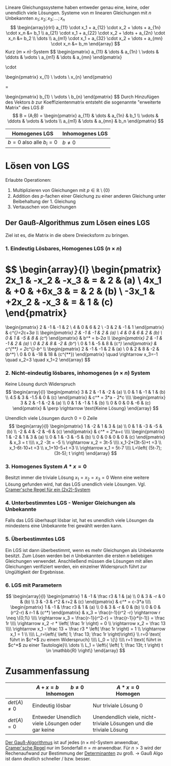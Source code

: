 Lineare Gleichungssysteme haben entweder genau eine, keine, oder unendlich viele Lösungen.
Systeme von $m$ linearen Gleichungen mit $n$ Unbekannten $x_1;x_2;x_3;\ldots;x_n$ 
$$
\begin{array}{rlrl}
a_{11} \cdot x_1 + a_{12} \cdot x_2 + \dots + a_{1n} \cdot x_n &= b_1  \\
a_{21} \cdot x_1 + a_{22} \cdot x_2 + \dots + a_{2n} \cdot x_n &= b_2  \\
\dots \\
a_{m1} \cdot x_1 + a_{32} \cdot x_2 + \dots + a_{mn} \cdot x_n &= b_m
\end{array}
$$
Kurz $(m \times n)$-System
$$
\begin{pmatrix}
a_{11} & \dots & a_{1n} \\
\vdots & \ddots & \vdots \\
a_{m1} & \dots & a_{mn}
\end{pmatrix}

\cdot

\begin{pmatrix}
x_{1} \\
\vdots \\
x_{n}
\end{pmatrix}

=

\begin{pmatrix}
b_{1} \\
\vdots \\
b_{n}
\end{pmatrix}
$$
Durch Hinzufügen des Vektors $b$ zur Koeffizientenmatrix entsteht die sogenannte "erweiterte Matrix" des LGS $B$ 
$$
B = (A;B) =
\begin{pmatrix}
a_{11} & \dots & a_{1n} & b_1 \\
\vdots & \ddots & \vdots & \vdots \\
a_{m1} & \dots & a_{mn} & b_n
\end{pmatrix}
$$

| Homogenes LGS           | Inhomogenes LGS |
| ----------------------- | --------------- |
| $b=0$ also alle $b_i=0$ | $b \neq 0$      |
# Lösen von LGS
Erlaubte Operationen:
1. Multiplizieren von Gleichungen mit $p \in \mathbb{R} \setminus \{0\}$ 
2. Addition des $p$-fachen einer Gleichung zu einer anderen Gleichung unter Beibehaltung der 1. Gleichung
3. Vertauschen von Gleichungen

## Der Gauß-Algorithmus zum Lösen eines LGS
Ziel ist es, die Matrix in die obere Dreiecksform zu bringen.
### 1. Eindeutig Lösbares, Homogenes LGS $(n\times n)$ 
$$
\begin{array}{l}
\begin{pmatrix}
2x_1 & -x_2 & -x_3 & = & 2 & (a) \\
4x_1 & +0 & +6x_3 & = & 2 & (b) \\
-3x_1 & +2x_2 & -x_3 & = & 1 & (c)
\end{pmatrix}
=
\begin{pmatrix}
2 & -1 & -1 & 2 \\
4 & 0 & 6 & 2 \\
-3 & 2 & -1 & 1
\end{pmatrix}
&
c^{*}=2*c+3*a
\\\\
\begin{pmatrix}
2 & -1 & -1 & 2 & (a) \\
4 & 0 & 6 & 2 & (b) \\
0 & 1 & -5 & 8 & (c^*)
\end{pmatrix}
&
b^* = b-2*a
\\\\
\begin{pmatrix}
2 & -1 & -1 & 2 & (a) \\
0 & 2 & 8 & -2 & (b^*) \\
0 & 1 & -5 & 8 & (c^*)
\end{pmatrix}
&
c^{**} = 2*c^{*}-b^* 
\\\\
\begin{pmatrix}
2 & -1 & -1 & 2 & (a) \\
0 & 2 & 8 & -2 & (b^*) \\
0 & 0 & -18 & 18 & (c^{**})
\end{pmatrix}
\quad \rightarrow x_3=-1 \quad x_2=3 \quad x_1=2
\end{array}
$$
### 2. Nicht-eindeutig lösbares, inhomogenes $(n\times n)$ System
Keine Lösung durch Widerspruch
$$
\begin{array}{l}
\begin{pmatrix}
3 & 2 & -1 & -2 & (a) \\
0 & 1 & -1 & 1 & (b) \\
4.5 & 3 & -1.5 & 0 & (c)
\end{pmatrix}
&
c^* = 3*a - 2*c
\\\\
\begin{pmatrix}
3 & 2 & -1 & -2 & (a) \\
0 & 1 & -1 & 1 & (b) \\
0 & 0 & 0 & -6 & (c)
\end{pmatrix}
&
\perp \rightarrow \text{Keine Lösung}
\end{array}
$$

Unendlich viele Lösungen durch $0=0$ Zeile
$$
\begin{array}{l}
\begin{pmatrix}
1 & -2 & 1 & 3 & (a) \\
0 & 1 & -3 & -5 & (b) \\
-2 & 4 & -2 & -6 & (c)
\end{pmatrix}
&
c^* = 2*a+c
\\\\
\begin{pmatrix}
1 & -2 & 1 & 3 & (a) \\
0 & 1 & -3 & -5 & (b) \\
0 & 0 & 0 & 0 & (c)
\end{pmatrix}
&
x_3 = t
\\\\
x_2 -3t = -5
\\
\rightarrow x_2 = 3t-5
\\\\
x_1-2*(3t-5)+t =3 \\
x_1-6t-10+t =3 \\
x_1+10-5+t =3 \\
\rightarrow x_1 = 5t-7
\\\\
L=\left( (5t-7); (3t-5); t \right)
\end{array}
$$
### 3. Homogenes System $A*x=0$ 
Besitzt immer die triviale Lösung $x_1=x_2=x_3=0$ 
Wenn eine weitere Lösung gefunden wird, hat das LGS unendlich viele Lösungen.
Vgl. [Cramer'sche Regel für ein (2x2)-System](Determinanten.md#Cramer'sche%20Regel%20für%20ein%20(2x2)-System)

### 4. Unterbestimmtes LGS - Weniger Gleichungen als Unbekannte
Falls das LGS überhaupt lösbar ist, hat es unendlich viele Lösungen da mindestens eine Unbekannte frei gewählt werden kann.

### 5. Überbestimmtes LGS
Ein LGS ist dann überbestimmt, wenn es mehr Gleichungen als Unbekannte besitzt. Zum Lösen werden bei $n$ Unbekannten die ersten $n$ beliebigen Gleichungen verwendet. Anschließend müssen die Lösungen mit allen Gleichungen verifiziert werden, ein einzelner Widerspruch führt zur Ungültigkeit der Ergebnisse.

### 6. LGS mit Parametern
$$
\begin{array}{l}
\begin{pmatrix}
1 & -1 & \frac r3 & 1 & (a) \\
0 & 3 & -r & 0 & (b) \\
3 & -3 & r^2 & r+2 & (c)
\end{pmatrix}
&
c^* = c-3*a
\\\\
\begin{pmatrix}
1 & -1 & \frac r3 & 1 & (a) \\
0 & 3 & -r & 0 & (b) \\
0 & 0 & (r^2-r) & r-1 & (c^*)
\end{pmatrix}
&
x_3 = \frac{r-1}{r^2 -r} \rightarrow r \neq \{0;1\}
\\\\
\rightarrow x_3 = \frac{r-1}{r^2-r} = \frac{r-1}{r*(r-1)} = \frac 1r
\\\\
\rightarrow x_2 -r * \left( \frac 1r \right) = 0
\\
\rightarrow x_2 = \frac 13
\\\\
\rightarrow x_1 - \frac 13 + \frac r3 * \left( \frac 1r \right) = 1 \\
\rightarrow x_1 = 1 \\
\\\\
L_r=\left\{ \left( 1; \frac 13; \frac 1r \right)\right\}
\\
r=0 \text{ führt in $c^*$ zu einem Widerspruch}
\\\\
L_0 = \{\}
\\\\
r=1 \text{ führt in $c^*$ zu einer Tautologie}\\
\dots \\
L_1 = \left\{ \left( 1; \frac 13t; t \right) t \in \mathbb{R} \right\}
\end{array}
$$

# Zusammenfassung

|                 | $A+x=b \qquad b\neq 0$<br>Inhomogen              | $A*x=0$<br>Homogen                                                  |
| --------------- | ------------------------------------------------ | ------------------------------------------------------------------- |
| $det(A) \neq 0$ | Eindeutig lösbar                                 | Nur triviale Lösung $0$                                             |
| $det(A)=0$      | Entweder Unendlich viele Lösungen oder gar keine | Unendendlich viele, nicht-triviale Lösungen und die triviale Lösung |
[Der Gauß-Algorithmus](#Der%20Gauß-Algorithmus%20zum%20Lösen%20eines%20LGS) ist auf jedes $(n\times m)$-System anwendbar, [Cramer'sche Regel](Determinanten.md#Cramer'sche%20Regel%20für%20ein%20(2x2)-System) nur im Sonderfall $n=m$ anwendbar.
Für $n>3$ wird der Rechenaufwand zur Bestimmung der [Determinanten](Determinanten.md) zu groß.
$\rightarrow$ Gauß Algo ist dann deutlich schneller / bzw. besser.